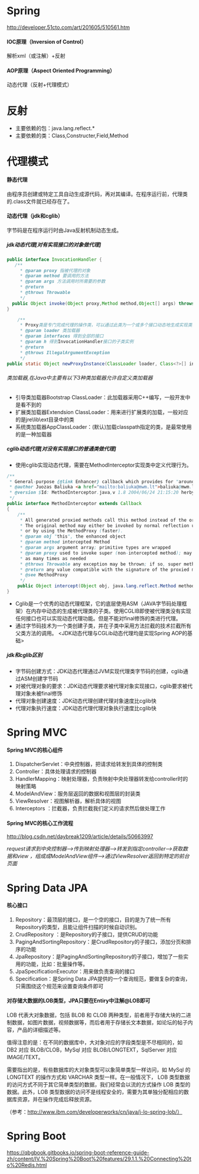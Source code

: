 # Spring
http://developer.51cto.com/art/201605/510561.htm
#### IOC原理（Inversion of Control）
解析xml（或注解）+反射

#### AOP原理（Aspect Oriented Programming）
动态代理（反射+代理模式）

# 反射
- 主要依赖的包：java.lang.reflect.*
- 主要依赖的类：Class,Constructer,Field,Method

# 代理模式
#### 静态代理
由程序员创建或特定工具自动生成源代码，再对其编译。在程序运行前，代理类的.class文件就已经存在了。

#### 动态代理（jdk和cglib）
字节码是在程序运行时由Java反射机制动态生成。

##### jdk动态代理[对有实现接口的对象做代理]
```java
public interface InvocationHandler { 
   /**
	 * @param proxy 指被代理的对象
	 * @param method 要调用的方法
	 * @param args 方法调用时所需要的参数
	 * @return
	 * @throws Throwable
	 */
  public Object invoke(Object proxy,Method method,Object[] args) throws Throwable; 
}

	/**
	 * Proxy类是专门完成代理的操作类，可以通过此类为一个或多个接口动态地生成实现类，此类提供了如下的操作方法
	 * @param loader 类加载器
	 * @param interfaces 得到全部的接口
	 * @param h 得到InvocationHandler接口的子类实例
	 * @return
	 * @throws IllegalArgumentException
	 */
public static Object newProxyInstance(ClassLoader loader, Class<?>[] interfaces, InvocationHandler h) throws IllegalArgumentException
```
###### 类加载器,在Java中主要有以下3种类加载器允许自定义类加载器
- 引导类加载器Bootstrap ClassLoader：此加载器采用C++编写，一般开发中是看不到的
- 扩展类加载器Extendsion ClassLoader：用来进行扩展类的加载，一般对应的是jre\lib\ext目录中的类
- 系统类加载器AppClassLoader：(默认)加载classpath指定的类，是最常使用的是一种加载器

##### cglib动态代理[对没有实现接口的普通类做代理]
- 使用cglib实现动态代理，需要在MethodInterceptor实现类中定义代理行为。
```java
/**
 * General-purpose {@link Enhancer} callback which provides for "around advice".
 * @author Juozas Baliuka <a href="mailto:baliuka@mwm.lt">baliuka@mwm.lt</a>
 * @version $Id: MethodInterceptor.java,v 1.8 2004/06/24 21:15:20 herbyderby Exp $
 */
public interface MethodInterceptor extends Callback
{
    /**
     * All generated proxied methods call this method instead of the original method.
     * The original method may either be invoked by normal reflection using the Method object,
     * or by using the MethodProxy (faster).
     * @param obj "this", the enhanced object
     * @param method intercepted Method
     * @param args argument array; primitive types are wrapped
     * @param proxy used to invoke super (non-intercepted method); may be called
     * as many times as needed
     * @throws Throwable any exception may be thrown; if so, super method will not be invoked
     * @return any value compatible with the signature of the proxied method. Method returning void will ignore this value.
     * @see MethodProxy
     */
    public Object intercept(Object obj, java.lang.reflect.Method method, Object[] args, MethodProxy proxy) throws Throwable;
}
```
- Cglib是一个优秀的动态代理框架，它的底层使用ASM（JAVA字节码处理框架）在内存中动态的生成被代理类的子类。使用CGLIB即使被代理类没有实现任何接口也可以实现动态代理功能。但是不能对final修饰的类进行代理。
- 通过字节码技术为一个类创建子类，并在子类中采用方法拦截的技术拦截所有父类方法的调用。
         <JDK动态代理与CGLib动态代理均是实现Spring AOP的基础>

##### jdk和cglib区别
- 字节码创建方式：JDK动态代理通过JVM实现代理类字节码的创建，cglib通过ASM创建字节码
- 对被代理对象的要求：JDK动态代理要求被代理对象实现接口，cglib要求被代理对象未被final修饰
- 代理对象创建速度：JDK动态代理创建代理对象速度比cglib快
- 代理对象执行速度：JDK动态代理代理对象执行速度比cglib快

# Spring MVC
#### Spring MVC的核心组件
1. DispatcherServlet：中央控制器，把请求给转发到具体的控制类
2. Controller：具体处理请求的控制器
3. HandlerMapping：映射处理器，负责映射中央处理器转发给controller时的映射策略
4. ModelAndView：服务层返回的数据和视图层的封装类
5. ViewResolver：视图解析器，解析具体的视图
6. Interceptors ：拦截器，负责拦截我们定义的请求然后做处理工作

#### Spring MVC的核心工作流程

http://blog.csdn.net/daybreak1209/article/details/50663997

*request请求到中央控制器——>传到映射处理器——>转发到指定controller——>获取数据和view ，组成成ModelAndView组件——>通过ViewResolver返回到特定的前台页面*

# Spring Data JPA
#### 核心接口
1. Repository：最顶层的接口，是一个空的接口，目的是为了统一所有Repository的类型，且能让组件扫描的时候自动识别。
2. CrudRepository ：是Repository的子接口，提供CRUD的功能
3. PagingAndSortingRepository：是CrudRepository的子接口，添加分页和排序的功能
4. JpaRepository：是PagingAndSortingRepository的子接口，增加了一些实用的功能，比如：批量操作等。
5. JpaSpecificationExecutor：用来做负责查询的接口
6. Specification：是Spring Data JPA提供的一个查询规范，要做复杂的查询，只需围绕这个规范来设置查询条件即可

#### 对存储大数据的LOB类型，JPA只要在Entiry中注解@LOB即可

LOB 代表大对象数据，包括 BLOB 和 CLOB 两种类型，前者用于存储大块的二进制数据，如图片数据，视频数据等，而后者用于存储长文本数据，如论坛的帖子内容，产品的详细描述等。

值得注意的是：在不同的数据库中，大对象对应的字段类型是不尽相同的，如 DB2 对应 BLOB/CLOB，MySql 对应 BLOB/LONGTEXT，SqlServer 对应 IMAGE/TEXT。

需要指出的是，有些数据库的大对象类型可以象简单类型一样访问，如 MySql 的 LONGTEXT 的操作方式和 VARCHAR 类型一样。在一般情况下， LOB 类型数据的访问方式不同于其它简单类型的数据，我们经常会以流的方式操作 LOB 类型的数据。此外，LOB 类型数据的访问不是线程安全的，需要为其单独分配相应的数据库资源，并在操作完成后释放资源。

（参考：http://www.ibm.com/developerworks/cn/java/j-lo-spring-lob/）

# Spring Boot

https://qbgbook.gitbooks.io/spring-boot-reference-guide-zh/content/IV.%20Spring%20Boot%20features/29.1.1.%20Connecting%20to%20Redis.html
